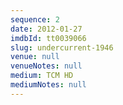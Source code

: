```yaml
---
sequence: 2
date: 2012-01-27
imdbId: tt0039066
slug: undercurrent-1946
venue: null
venueNotes: null
medium: TCM HD
mediumNotes: null
---
```


